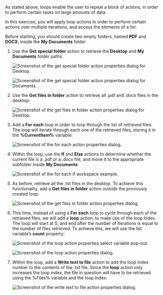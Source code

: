 As stated above, loops enable the user to repeat a block of actions, in order to perform certain tasks on large amounts of data.

In this exercise, you will apply loop actions in order to perform certain actions over multiple iterations, and access the elements of a list.

Before starting, you should create two empty folders, named **PDF** and **DOCX**, inside the **My Documents** folder.

1. Use the **Get special folder** action to retrieve the **Desktop** and **My Documents** folder paths:

    ![Screenshot of the get special folder action properties dialog for Desktop.](..\media\get-special-folder-action-properties.png)

    ![Screenshot of the get special folder action properties dialog for Documents.](..\media\get-special-folder-action-properties-continued.png)

2. Use the **Get files in folder** action to retrieve all .pdf and .docx files in the desktop:

    ![Screenshot of the get files in folder action properties dialog for Desktop.](..\media\get-files-in-folder-action-properties.png)

3. Add a **For each** loop in order to loop through the list of retrieved files. The loop will iterate through each one of the retrieved files, storing it in the **%CurrentItem%** variable:

    ![Screenshot of the for each action properties dialog.](..\media\for-each-action-properties.png)

4. Within the loop, use the **If** and **Else** actions to determine whether the current file is a .pdf or a .docx file, and move it to the appropriate subfolder inside **My Documents**:

    ![Screenshot of the for each if workspace example.](..\media\for-each-if-workspace-example.png)

5. As before, retrieve all the .txt files in the desktop. To achieve this functionality, add a **Get files in folder** action outside the previously created loop.

    ![Screenshot of the get files in folder action properties dialog.](..\media\get-files-in-folder-action-properties-continued.png)

6. This time, instead of using a **For each** loop to cycle through each of the retrieved files, we will add a **loop** action, to make use of the loop Index. The loop will start at 0, and end after the number of iterations is equal to the number of files retrieved. To achieve this, we will use the list variable’s **count** property:

    ![Screenshot of the loop action properties select variable pop-out.](..\media\loop-action-properties-select-variable-popout.png)

    ![Screenshot of the loop action properties dialog.](..\media\loop-action-properties-continued-2.png)

7. Within the loop, add a **Write text to file** action to add the loop Index number to the contents of the .txt file. Since the **loop** action only increases the loop index, the file in question will have to be retrieved using the %Files% variable and the loop Index:

    ![Screenshot of the write text to file action properties dialog.](..\media\write-text-to-file-action-properties.png)
